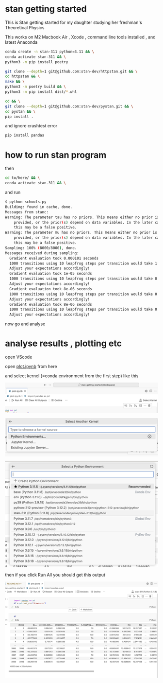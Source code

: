 # stan getting started 

This is Stan getting started for my daughter studying her freshman's Theoretical Physics 

This works on M2 Macbook Air , Xcode , command line tools installed , and latest Anaconda 

```bash
conda create -n stan-311 python=3.11 && \
conda activate stan-311 && \
python3 -m pip install poetry
```

```bash
git clone --depth=1 git@github.com:stan-dev/httpstan.git && \
cd httpstan && \
make && \
python3 -m poetry build && \
python3 -m pip install dist/*.whl
```

```bash
cd && \
git clone --depth=1 git@github.com:stan-dev/pystan.git && \
cd pystan && \
pip install .
```

and ignore crashtest error 

```bash
pip install pandas 
```

# how to run stan program 

then

```bash
cd to/here/ && \
conda activate stan-311 && \

```

and run 

```bash
$ python schools.py 
Building: found in cache, done.
Messages from stanc:
Warning: The parameter tau has no priors. This means either no prior is
    provided, or the prior(s) depend on data variables. In the later case,
    this may be a false positive.
Warning: The parameter mu has no priors. This means either no prior is
    provided, or the prior(s) depend on data variables. In the later case,
    this may be a false positive.
Sampling: 100% (8000/8000), done.
Messages received during sampling:
  Gradient evaluation took 0.000101 seconds
  1000 transitions using 10 leapfrog steps per transition would take 1.01 seconds.
  Adjust your expectations accordingly!
  Gradient evaluation took 1e-05 seconds
  1000 transitions using 10 leapfrog steps per transition would take 0.1 seconds.
  Adjust your expectations accordingly!
  Gradient evaluation took 8e-06 seconds
  1000 transitions using 10 leapfrog steps per transition would take 0.08 seconds.
  Adjust your expectations accordingly!
  Gradient evaluation took 8e-06 seconds
  1000 transitions using 10 leapfrog steps per transition would take 0.08 seconds.
  Adjust your expectations accordingly!
```

now go and analyse 

# analyse results , plotting etc 

open VScode 

open [plot.ipynb](./plot.ipynb) from here 

and select kernel (=conda environment from the first step) like this 

![](./1.png)

![](./2.png)

![](./3.png)

then if you click Run All you should get this output 

![](./4.png)